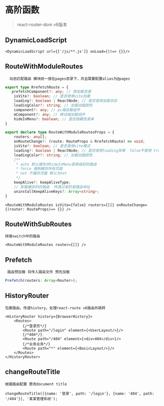 # 高阶函数

> react-router-dom v6版本

## DynamicLoadScript

```tsx
<DynamicLoadScript url={['/js/**.js']} onLoad={()=> {}}/>
```

## RouteWithModuleRoutes

`  动态匹配路由 模块统一放在pages目录下，并且需要配置alias为@pages`

```typescript
export type RrefetchRoute = {
   prefetchComponent?: any; // 预加载资源
    isVite?: boolean; // 是否使用vite加载
    loading?: boolean | ReactNode; // 是否使用加载状态
    loadingColor?: string; // 加载动画颜色
    component?: any; // pc端加载组件
    mComponent?: any; // 移动端加载组件
    hideInMenu?: boolean; // 是否隐藏改菜单
}

export declare type RouteWithModuleRoutesProps = {
    routers: any[];
    onRouteChange?: (route: RouteProps & RrefetchRoute) => void;
    isVite?: boolean; // 是否使用vite模式
    loading?: boolean | ReactNode; // 是否使用loading效果  false不使用 true使用默认的 也可传递组件
    loadingColor?: string; // 加载动画颜色
    /**
     * auto 默认缓存非hideInMenu菜单级别的路由
     * force 强制缓存所有页面
     * not 不缓存页面 默认为not
     */
    keepAlive?: keepAliveType;
    // 卸载缓存的的路由  传递过来的是路由地址
    uninstallKeepAliveKeys?: Array<string>;
}
```

```tsx
<RouteWithModuleRoutes isVite={false} routers={[]} onRouteChange={(router: RouteProps)=> {}} />
```

## RouteWithSubRoutes  

`拼接switch中的路由`

```tsx
<RouteWithModuleRoutes router={[]} />
```
## Prefetch

` 路由预加载 将传入路由文件 预先加载`

```typescript
Prefetch(routers: Array<Router>);
```

## HistoryRouter

`包裹路由，传递history，处理react-route v6路由外跳转`

```tsx
<HistoryRouter history={BrowserHistory}>
    <Routes>
        {/*登录页*/}
        <Route path="/login" element={<UserLayout/>}/>
        {/*404*/}
        <Route path="/404" element={<div>404</div>}/>
        {/*业务业务*/}
        <Route path="*" element={<BasicLayout/>}/>
    </Routes>
</HistoryRouter>
```

## changeRouteTitle

`根据路由配置 更改document title`

```tsx
changeRouteTitle([{name: '登录', path: '/login'}, {name: '404', path: '/404'}], '某某管理系统');
```


